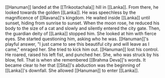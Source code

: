 [[Hanuman]] landed at the [[Trikootachala]] hill in [[Lanka]]. From there, he looked towards the golden [[Lanka]]. He was speechless by the magnificence of [[Ravana]]'s kingdom. He waited inside [[Lanka]] until sunset, hiding from sunrise to sunset. When the moon rose, he reduced his body to the size of a cat and slowly and silently entered the city gate. Then, the guardian deity of [[Lanka]] stopped him. She looked at him with fierce eyes. She started questioning him, asking who he was. [[Hanuman]]'s playful answer, "I just came to see this beautiful city and will leave as I came," enraged her. She tried to kick him out. [[Hanuman]] lost his control. He roared, raised his left fist, and punched her. She, who was struck by his blow, fell. That is when she remembered [[Brahma Deva]]'s words. It became clear to her that [[Sita]]'s abduction was the beginning of [[Lanka]]'s downfall. She allowed [[Hanuman]] to enter [[Lanka]].